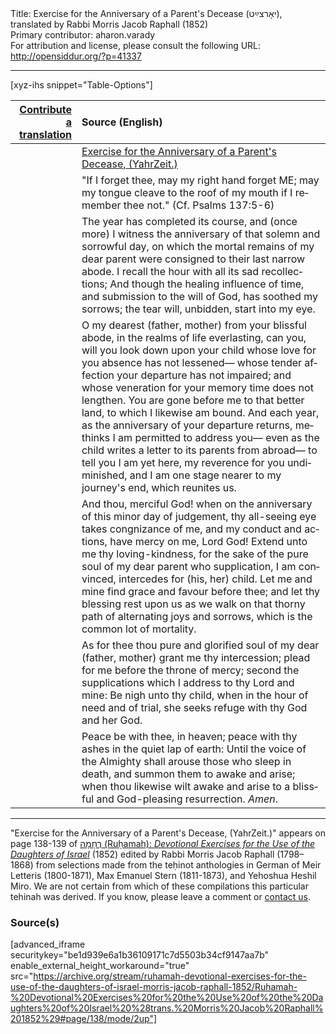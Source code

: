 <html>
<head></head>
<body>
Title: Exercise for the Anniversary of a Parent's Decease (יאָרצײַט), translated by Rabbi Morris Jacob Raphall (1852)<br />
Primary contributor: aharon.varady<br />
For attribution and license, please consult the following URL: <a href="http://opensiddur.org/?p=41337">http://opensiddur.org/?p=41337</a>
<p />
<hr />

[xyz-ihs snippet="Table-Options"]<table style="margin-left: auto; margin-right: auto;" class="draggable">
<thead><tr><th id="x" style="text-align: right;"><a href="/contribute/upload/">Contribute a translation</a></th><th style="text-align: left;">Source (English)</th></tr></thead>
<tbody>
<tr><td style="vertical-align:top;">
<div class="liturgy" lang="he" style="text-align: right;">

</div></td>

<td style="vertical-align:top;">
<div class="english" lang="en" style="text-align: left;">
<u>Exercise for the Anniversary of a Parent's Decease, (YahrZeit.)</u>
</div></td></tr>


<tr><td style="vertical-align:top;">
<div class="liturgy" lang="he" style="text-align: right;">

</div></td>

<td style="vertical-align:top;">
<div class="english" lang="en" style="text-align: left;">
"If I forget thee, may my right hand forget ME; 
may my tongue cleave to the roof of my mouth 
if I remember thee not." <span class="citation">(Cf. Psalms 137:5-6)</span>
</div></td></tr>


<tr><td style="vertical-align:top;">
<div class="liturgy" lang="he" style="text-align: right;">

</div></td>

<td style="vertical-align:top;">
<div class="english" lang="en" style="text-align: left;">
The year has completed its course, 
and (once more) I witness the anniversary of that solemn and sorrowful day, 
on which the mortal remains of my dear parent 
were consigned to their last narrow abode. 
I recall the hour with all its sad recollections; 
And though the healing influence of time, 
and submission to the will of God, has soothed my sorrows; 
the tear will, unbidden, start into my eye. 
</div></td></tr>


<tr><td style="vertical-align:top;">
<div class="liturgy" lang="he" style="text-align: right;">

</div></td>

<td style="vertical-align:top;">
<div class="english" lang="en" style="text-align: left;">
O my dearest (<span class="instruction">father, mother</span>) 
from your blissful abode, in the realms of life everlasting, 
can you, will you look down upon your child 
whose love for you absence has not lessened—
whose tender affection your departure has not impaired; 
and whose veneration for your memory time does not lengthen. 
You are gone before me to that better land, 
to which I likewise am bound. 
And each year, as the anniversary of your departure returns, 
methinks I am permitted to address you—
even as the child writes a letter to its parents from abroad—
to tell you I am yet here, my reverence for you undiminished, 
and I am one stage nearer to my journey's end, 
which reunites us.
</div></td></tr>


<tr><td style="vertical-align:top;">
<div class="liturgy" lang="he" style="text-align: right;">

</div></td>

<td style="vertical-align:top;">
<div class="english" lang="en" style="text-align: left;">
And thou, merciful God! 
when on the anniversary of this minor day of judgement, 
thy all-seeing eye takes congnizance of me, 
and my conduct and actions, have mercy on me, Lord God! 
Extend unto me thy loving-kindness, 
for the sake of the pure soul of my dear parent who supplication, 
I am convinced, intercedes for (<span class="instruction">his, her</span>) child. 
Let me and mine find grace and favour before thee; 
and let thy blessing rest upon us 
as we walk on that thorny path 
of alternating joys and sorrows, 
which is the common lot of mortality. 
</div></td></tr>


<tr><td style="vertical-align:top;">
<div class="liturgy" lang="he" style="text-align: right;">

</div></td>

<td style="vertical-align:top;">
<div class="english" lang="en" style="text-align: left;">
As for thee thou pure and glorified soul of my dear (<span class="instruction">father, mother</span>) 
grant me thy intercession; 
plead for me before the throne of mercy; 
second the supplications which I address to thy Lord and mine: 
Be nigh unto thy child, 
when in the hour of need and of trial, 
she seeks refuge with thy God and her God.
</div></td></tr>


<tr><td style="vertical-align:top;">
<div class="liturgy" lang="he" style="text-align: right;">

</div></td>

<td style="vertical-align:top;">
<div class="english" lang="en" style="text-align: left;">
Peace be with thee, in heaven; 
peace with thy ashes in the quiet lap of earth: 
Until the voice of the Almighty 
shall arouse those who sleep in death, 
and summon them to awake and arise; 
when thou likewise wilt awake 
and arise to a blissful and God-pleasing resurrection. 
<em>Amen</em>.
</div></td></tr>
</tbody></table>

<hr />

"Exercise for the Anniversary of a Parent's Decease, (YahrZeit.)" appears on page 138-139 of <a href="/?p=44135">רֻחָמָה (Ruḥamah): <em>Devotional Exercises for the Use of the Daughters of Israel</em></a> (1852) edited by Rabbi Morris Jacob Raphall (1798–1868) from selections made from the teḥinot anthologies in German of Meir Letteris (1800-1871), Max Emanuel Stern (1811-1873), and Yehoshua Heshil Miro. We are not certain from which of these compilations this particular tehinah was derived. If you know, please leave a comment or <a href="/contact/">contact us</a>.

<h3>Source(s)</h3>

[advanced_iframe securitykey="be1d939e6a1b36109171c7d5503b34cf9147aa7b" enable_external_height_workaround="true" src="https://archive.org/stream/ruhamah-devotional-exercises-for-the-use-of-the-daughters-of-israel-morris-jacob-raphall-1852/Ruhamah-%20Devotional%20Exercises%20for%20the%20Use%20of%20the%20Daughters%20of%20Israel%20%28trans.%20Morris%20Jacob%20Raphall%201852%29#page/138/mode/2up"]

&nbsp;
</body>
</html>